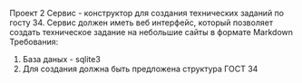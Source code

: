 Проект 2
Сервис - конструктор для создания технических заданий по госту 34.
Сервис должен иметь веб интерфейс, который позволяет создать техническое задание на небольшие сайты в формате Markdown
Требования:
1) База даных - sqlite3
2) Для создания должна быть предложена структура ГОСТ 34
